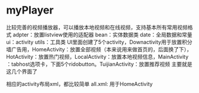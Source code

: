 myPlayer
========

比较完善的视频播放器，可以播放本地视频和在线视频，支持基本所有常用视频格式
adpter：放置listview使用的适配器
bean：实体数据类
date：全局数据和常量
ui：activity
utils：工具类
UI里面创建了5个activity，Downactivity用于放置积分墙广告用，HomeActivity：放置全部视频（本来说用来做首页的，后面换了下），HotActivity：放置热门视频，LocalActivity：放置本地视频信息，MainActivity ：tabhost选项卡，下面5个ridobutton。TuijianActivity：放置推荐视频
主要就是这几个界面了

相应的activity布局xml，都比较简单
all.xml: 用于HomeActivity

